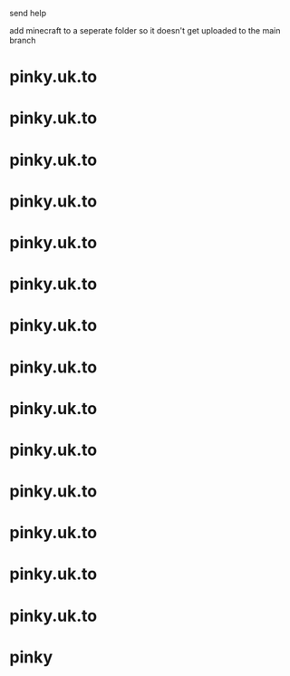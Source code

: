 send help

add minecraft to a seperate folder so it doesn't get uploaded to the main branch
# pinky.uk.to
# pinky.uk.to
# pinky.uk.to
# pinky.uk.to
# pinky.uk.to
# pinky.uk.to
# pinky.uk.to
# pinky.uk.to
# pinky.uk.to
# pinky.uk.to
# pinky.uk.to
# pinky.uk.to
# pinky.uk.to
# pinky.uk.to
# pinky
